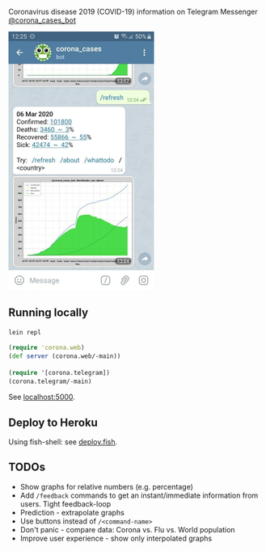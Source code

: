 Coronavirus disease 2019 (COVID-19) information on Telegram Messenger
[@corona_cases_bot](https://t.me/corona_cases_bot)

![Screenshot](/resources/pics/screenshot_40.jpg)

## Running locally

```fish
lein repl
```

```clojure
(require 'corona.web)
(def server (corona.web/-main))

(require '[corona.telegram])
(corona.telegram/-main)
```

See [localhost:5000](http://localhost:5000/).

## Deploy to Heroku

Using fish-shell: see [deploy.fish](./deploy.fish).

## TODOs
- Show graphs for relative numbers (e.g. percentage)
- Add `/feedback` commands to get an instant/immediate information from users. Tight feedback-loop
- Prediction - extrapolate graphs
- Use buttons instead of `/<command-name>`
- Don't panic - compare data: Corona vs. Flu vs. World population
- Improve user experience - show only interpolated graphs
